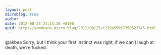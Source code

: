```yaml
---
layout: post
microblog: true
audio: 
date: 2012-08-25 21:15:26 +0100
guid: http://samdeane.micro.blog/2012/08/25/t239455967358623745.html
---
```

@akbea Sorry, but I think your first instinct was right; if we can’t laugh at death, we’re fucked.
